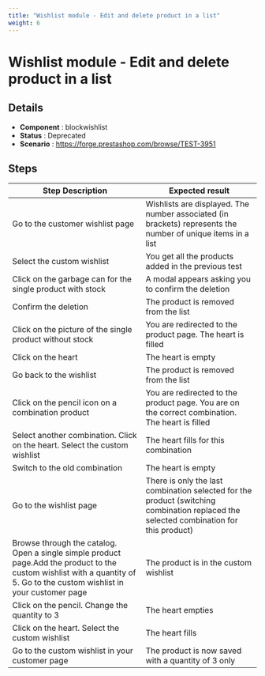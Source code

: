 ```yaml
---
title: "Wishlist module - Edit and delete product in a list"
weight: 6
---
```


# Wishlist module - Edit and delete product in a list
## Details
* **Component** : blockwishlist
* **Status** : Deprecated
* **Scenario** : https://forge.prestashop.com/browse/TEST-3951

## Steps
| Step Description | Expected result |
| ----- | ----- |
| Go to the customer wishlist page | Wishlists are displayed. The number associated (in brackets) represents the number of unique items in a list |
| Select the custom wishlist | You get all the products added in the previous test |
| Click on the garbage can for the single product with stock | A modal appears asking you to confirm the deletion |
| Confirm the deletion | The product is removed from the list |
| Click on the picture of the single product without stock | You are redirected to the product page. The heart is filled |
| Click on the heart | The heart is empty |
| Go back to the wishlist | The product is removed from the list |
| Click on the pencil icon on a combination product | You are redirected to the product page. You are on the correct combination. The heart is filled |
| Select another combination. Click on the heart. Select the custom wishlist | The heart fills for this combination |
| Switch to the old combination | The heart is empty |
| Go to the wishlist page | There is only the last combination selected for the product (switching combination replaced the selected combination for this product) |
| Browse through the catalog. Open a single simple product page.Add the product to the custom wishlist with a quantity of 5. Go to the custom wishlist in your customer page | The product is in the custom wishlist |
| Click on the pencil. Change the quantity to 3 | The heart empties |
| Click on the heart. Select the custom wishlist | The heart fills |
| Go to the custom wishlist in your customer page | The product is now saved with a quantity of 3 only |
